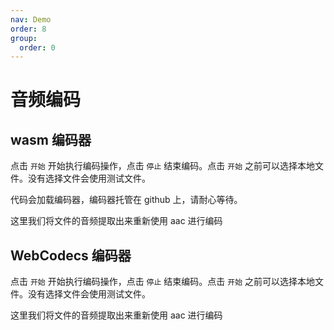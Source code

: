 ```yaml
---
nav: Demo
order: 8
group:
  order: 0
---
```


# 音频编码

## wasm 编码器

点击 ```开始``` 开始执行编码操作，点击 ```停止``` 结束编码。点击 ```开始``` 之前可以选择本地文件。没有选择文件会使用测试文件。

代码会加载编码器，编码器托管在 github 上，请耐心等待。

这里我们将文件的音频提取出来重新使用 aac 进行编码

<code src="./audio-encode-wasm.tsx"></code>

## WebCodecs 编码器

点击 ```开始``` 开始执行编码操作，点击 ```停止``` 结束编码。点击 ```开始``` 之前可以选择本地文件。没有选择文件会使用测试文件。

这里我们将文件的音频提取出来重新使用 aac 进行编码

<code src="./audio-encode-webcodecs.tsx"></code>
